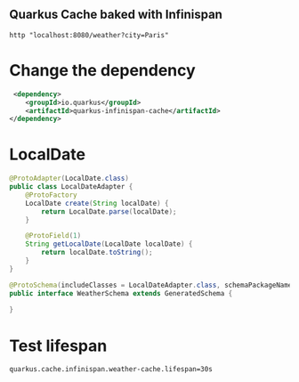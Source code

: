 ## Quarkus Cache baked with Infinispan

```shell
http "localhost:8080/weather?city=Paris"
```

# Change the dependency

```xml
 <dependency>
    <groupId>io.quarkus</groupId>
    <artifactId>quarkus-infinispan-cache</artifactId>
</dependency>
```

# LocalDate

```java
@ProtoAdapter(LocalDate.class)
public class LocalDateAdapter {
    @ProtoFactory
    LocalDate create(String localDate) {
        return LocalDate.parse(localDate);
    }

    @ProtoField(1)
    String getLocalDate(LocalDate localDate) {
        return localDate.toString();
    }
}
```

```java
@ProtoSchema(includeClasses = LocalDateAdapter.class, schemaPackageName = "quarkus")
public interface WeatherSchema extends GeneratedSchema {
    
}
```

# Test lifespan

```properties
quarkus.cache.infinispan.weather-cache.lifespan=30s
```